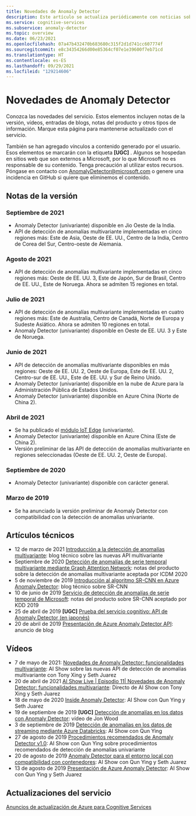 ```yaml
---
title: Novedades de Anomaly Detector
description: Este artículo se actualiza periódicamente con noticias sobre Anomaly Detector de Azure Cognitive Services.
ms.service: cognitive-services
ms.subservice: anomaly-detector
ms.topic: overview
ms.date: 06/23/2021
ms.openlocfilehash: 07a47b432470b683680c315f2d1d741cc607774f
ms.sourcegitcommit: e8c34354266d00e85364cf07e1e39600f7eb71cd
ms.translationtype: HT
ms.contentlocale: es-ES
ms.lasthandoff: 09/29/2021
ms.locfileid: "129214606"
---
```

# <a name="whats-new-in-anomaly-detector"></a>Novedades de Anomaly Detector

Conozca las novedades del servicio. Estos elementos incluyen notas de la versión, vídeos, entradas de blogs, notas del producto y otros tipos de información. Marque esta página para mantenerse actualizado con el servicio.

También se han agregado vínculos a contenido generado por el usuario. Esos elementos se marcarán con la etiqueta **[UGC]** . Algunos se hospedan en sitios web que son externos a Microsoft, por lo que Microsoft no es responsable de su contenido. Tenga precaución al utilizar estos recursos. Póngase en contacto con AnomalyDetector@microsoft.com o genere una incidencia en GitHub si quiere que eliminemos el contenido.

## <a name="release-notes"></a>Notas de la versión

### <a name="september-2021"></a>Septiembre de 2021
* Anomaly Detector (univariante) disponible en Jio Oeste de la India.
* API de detección de anomalías multivariante implementadas en cinco regiones más: Este de Asia, Oeste de EE. UU., Centro de la India, Centro de Corea del Sur, Centro-oeste de Alemania.

### <a name="august-2021"></a>Agosto de 2021

* API de detección de anomalías multivariante implementadas en cinco regiones más: Oeste de EE. UU. 3, Este de Japón, Sur de Brasil, Centro de EE. UU., Este de Noruega. Ahora se admiten 15 regiones en total.

### <a name="july-2021"></a>Julio de 2021

* API de detección de anomalías multivariante implementadas en cuatro regiones más: Este de Australia, Centro de Canadá, Norte de Europa y Sudeste Asiático. Ahora se admiten 10 regiones en total.
* Anomaly Detector (univariante) disponible en Oeste de EE. UU. 3 y Este de Noruega.


### <a name="june-2021"></a>Junio de 2021

* API de detección de anomalías multivariante disponibles en más regiones: Oeste de EE. UU. 2, Oeste de Europa, Este de EE. UU. 2, Centro-sur de EE. UU., Este de EE. UU. y Sur de Reino Unido.
* Anomaly Detector (univariante) disponible en la nube de Azure para la Administración Pública de Estados Unidos.
* Anomaly Detector (univariante) disponible en Azure China (Norte de China 2).

### <a name="april-2021"></a>Abril de 2021

* Se ha publicado el [módulo IoT Edge](https://azuremarketplace.microsoft.com/marketplace/apps/azure-cognitive-service.edge-anomaly-detector) (univariante).
* Anomaly Detector (univariante) disponible en Azure China (Este de China 2).
* Versión preliminar de las API de detección de anomalías multivariante en regiones seleccionadas (Oeste de EE. UU. 2, Oeste de Europa).

### <a name="september-2020"></a>Septiembre de 2020

* Anomaly Detector (univariante) disponible con carácter general.

### <a name="march-2019"></a>Marzo de 2019

* Se ha anunciado la versión preliminar de Anomaly Detector con compatibilidad con la detección de anomalías univariante.

## <a name="technical-articles"></a>Artículos técnicos

* 12 de marzo de 2021 [Introducción a la detección de anomalías multivariante](https://techcommunity.microsoft.com/t5/azure-ai/introducing-multivariate-anomaly-detection/ba-p/2260679): blog técnico sobre las nuevas API multivariante
* Septiembre de 2020 [Detección de anomalías de serie temporal multivariante mediante Graph Attention Network](https://arxiv.org/abs/2009.02040): notas del producto sobre la detección de anomalías multivariante aceptada por ICDM 2020
* 5 de noviembre de 2019 [Introducción al algoritmo SR-CNN en Azure Anomaly Detector](https://techcommunity.microsoft.com/t5/ai-customer-engineering-team/overview-of-sr-cnn-algorithm-in-azure-anomaly-detector/ba-p/982798): blog técnico sobre SR-CNN
* 10 de junio de 2019 [Servicio de detección de anomalías de serie temporal de Microsoft](https://arxiv.org/abs/1906.03821): notas del producto sobre SR-CNN aceptado por KDD 2019
* 25 de abril de 2019 **[UGC]** [Prueba del servicio cognitivo: API de Anomaly Detector (en japonés)](https://azure-recipe.kc-cloud.jp/2019/04/cognitive-service-anomaly-detector-api/)
* 20 de abril de 2019 [Presentación de Azure Anomaly Detector API](https://techcommunity.microsoft.com/t5/ai-customer-engineering-team/introducing-azure-anomaly-detector-api/ba-p/490162): anuncio de blog

## <a name="videos"></a>Vídeos

* 7 de mayo de 2021: [Novedades de Anomaly Detector: funcionalidades multivariante](https://channel9.msdn.com/Shows/AI-Show/New-to-Anomaly-Detector-Multivariate-Capabilities): AI Show sobre las nuevas API de detección de anomalías multivariante con Tony Xing y Seth Juarez
* 20 de abril de 2021 [AI Show Live | Episodio 11| Novedades de Anomaly Detector: funcionalidades multivariante](https://channel9.msdn.com/Shows/AI-Show/AI-Show-Live-Episode-11-Whats-new-with-Anomaly-Detector): Directo de AI Show con Tony Xing y Seth Juarez
* 18 de mayo de 2020 [Inside Anomaly Detector](https://channel9.msdn.com/Shows/AI-Show/Inside-Anomaly-Detector): AI Show con Qun Ying y Seth Juarez
* 19 de septiembre de 2019 **[UGC]** [Detección de anomalías en los datos con Anomaly Detector](https://www.youtube.com/watch?v=gfb63wvjnYQ): vídeo de Jon Wood
* 3 de septiembre de 2019 [Detección de anomalías en los datos de streaming mediante Azure Databricks](https://channel9.msdn.com/Shows/AI-Show/Anomaly-detection-on-streaming-data-using-Azure-Databricks): AI Show con Qun Ying
* 27 de agosto de 2019 [Procedimientos recomendados de Anomaly Detector v1.0](https://channel9.msdn.com/Shows/AI-Show/Anomaly-Detector-v10-Best-Practices): AI Show con Qun Ying sobre procedimientos recomendados de detección de anomalías univariante
* 20 de agosto de 2019 [Anomaly Detector para el entorno local con compatibilidad con contenedores](https://channel9.msdn.com/Shows/AI-Show/Bring-Anomaly-Detector-on-premise-with-containers-support): AI Show con Qun Ying y Seth Juarez
* 13 de agosto de 2019 [Presentación de Azure Anomaly Detector](https://channel9.msdn.com/Shows/AI-Show/Introducing-Azure-Anomaly-Detector?WT.mc_id=ai-c9-niner): AI Show con Qun Ying y Seth Juarez


## <a name="service-updates"></a>Actualizaciones del servicio

[Anuncios de actualización de Azure para Cognitive Services](https://azure.microsoft.com/updates/?product=cognitive-services)
